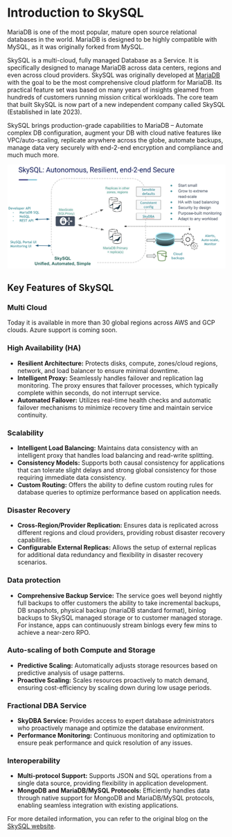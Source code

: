 # Introduction to SkySQL 


MariaDB is one of the most popular, mature open source relational databases in the world. MariaDB is designed to be highly compatible with MySQL, as it was originally forked from MySQL. 

SkySQL is a multi-cloud, fully managed Database as a Service. It is specifically designed to manage MariaDB across data centers, regions and even across cloud providers. 
SkySQL was originally developed at [MariaDB](http://mariadb.com) with the goal to be the most comprehensive cloud platform for MariaDB. Its practical feature set was based on many years of insights gleamed from hundreds of customers running mission critical workloads. The core team that built SkySQL is now part of a new independent company called SkySQL (Established in late 2023). 

SkySQL brings production-grade capabilities to MariaDB – Automate complex DB configuration, augment your DB with cloud native features like VPC/auto-scaling, replicate anywhere across the globe, automate backups, manage data very securely with end-2-end encryption and compliance and much much more.

![architecture](architecture.png)

## Key Features of SkySQL

### Multi Cloud
Today it is available in more than 30 global regions across AWS and GCP clouds. Azure support is coming soon. 

### High Availability (HA)
- **Resilient Architecture:** Protects disks, compute, zones/cloud regions, network, and load balancer to ensure minimal downtime.
- **Intelligent Proxy:** Seamlessly handles failover and replication lag monitoring. The proxy ensures that failover processes, which typically complete within seconds, do not interrupt service.
- **Automated Failover:** Utilizes real-time health checks and automatic failover mechanisms to minimize recovery time and maintain service continuity.

### Scalability
- **Intelligent Load Balancing:** Maintains data consistency with an intelligent proxy that handles load balancing and read-write splitting.
- **Consistency Models:** Supports both causal consistency for applications that can tolerate slight delays and strong global consistency for those requiring immediate data consistency.
- **Custom Routing:** Offers the ability to define custom routing rules for database queries to optimize performance based on application needs.

### Disaster Recovery
- **Cross-Region/Provider Replication:** Ensures data is replicated across different regions and cloud providers, providing robust disaster recovery capabilities.
- **Configurable External Replicas:** Allows the setup of external replicas for additional data redundancy and flexibility in disaster recovery scenarios.

### Data protection
- **Comprehensive Backup Service:** The service goes well beyond nightly full backups to offer customers the ability to take incremental backups, DB snapshots, physical backup (mariaDB standard format), binlog backups to SkySQL managed storage or to customer managed storage. For instance, apps can continuously stream binlogs every few mins to achieve a near-zero RPO. 

### Auto-scaling of both Compute and Storage
- **Predictive Scaling:** Automatically adjusts storage resources based on predictive analysis of usage patterns.
- **Proactive Scaling:** Scales resources proactively to match demand, ensuring cost-efficiency by scaling down during low usage periods.

### Fractional DBA Service
- **SkyDBA Service:** Provides access to expert database administrators who proactively manage and optimize the database environment.
- **Performance Monitoring:** Continuous monitoring and optimization to ensure peak performance and quick resolution of any issues.

### Interoperability
- **Multi-protocol Support:** Supports JSON and SQL operations from a single data source, providing flexibility in application development.
- **MongoDB and MariaDB/MySQL Protocols:** Efficiently handles data through native support for MongoDB and MariaDB/MySQL protocols, enabling seamless integration with existing applications.

For more detailed information, you can refer to the original blog on the [SkySQL website](https://skysql.com/2024/03/12/optimizing-database-resilience-and-cost-a-deep-dive-into-skysqls-unique-features/).
